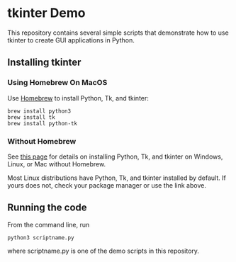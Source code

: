 # tkinter Demo

This repository contains several simple scripts that demonstrate how to use tkinter to create GUI applications in Python.

## Installing tkinter

### Using Homebrew On MacOS

Use [Homebrew](https://brew.sh) to install Python, Tk, and tkinter:

```
brew install python3
brew install tk
brew install python-tk
```

### Without Homebrew

See [this page](http://tkdocs.com/tutorial/install.html) for details on installing Python, Tk, and tkinter on Windows, Linux, or Mac without Homebrew.

Most Linux distributions have Python, Tk, and tkinter installed by default. If yours does not, check your package manager or use the link above.

## Running the code

From the command line, run

```
python3 scriptname.py
```

where scriptname.py is one of the demo scripts in this repository.
